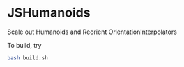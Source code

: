 # JSHumanoids
Scale out Humanoids and Reorient OrientationInterpolators

To build, try

```bash
bash build.sh
